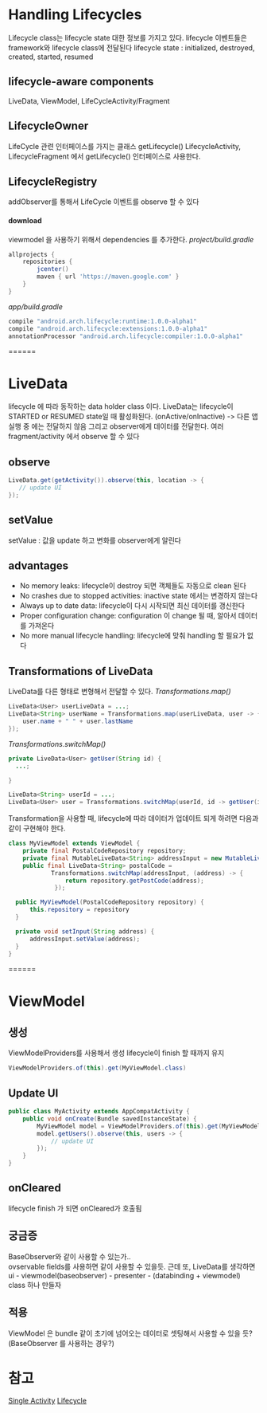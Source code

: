 
# Handling Lifecycles
Lifecycle class는 lifecycle state 대한 정보를 가지고 있다.
lifecycle 이벤트들은 framework와 lifecycle class에 전달된다
lifecycle state : initialized, destroyed, created, started, resumed
## lifecycle-aware components
LiveData, ViewModel, LifeCycleActivity/Fragment
## LifecycleOwner
LifeCycle 관련 인터페이스를 가지는 클래스 getLifecycle()
LifecycleActivity, LifecycleFragment 에서 getLifecycle() 인터페이스로 사용한다.
## LifecycleRegistry
addObserver를 통해서 LifeCycle 이벤트를 observe 할 수 있다

#### download
viewmodel 을 사용하기 위해서 dependencies 를 추가한다.
*project/build.gradle*
```groovy
allprojects {
    repositories {
        jcenter()
        maven { url 'https://maven.google.com' }
    }
}
```
*app/build.gradle*
```groovy
compile "android.arch.lifecycle:runtime:1.0.0-alpha1"
compile "android.arch.lifecycle:extensions:1.0.0-alpha1"
annotationProcessor "android.arch.lifecycle:compiler:1.0.0-alpha1"
```

======
# LiveData
lifecycle 에 따라 동작하는 data holder class 이다.
LiveData는 lifecycle이 STARTED or RESUMED state일 때 활성화된다. (onActive/onInactive)
-> 다른 앱 실행 중 에는 전달하지 않음
그리고 observer에게 데이터를 전달한다.
여러 fragment/activity 에서 observe 할 수 있다
## observe
```java
LiveData.get(getActivity()).observe(this, location -> {
   // update UI
});
```

## setValue
setValue : 값을 update 하고 변화를 observer에게 알린다
## advantages
- No memory leaks: lifecycle이 destroy 되면 객체들도 자동으로 clean 된다
- No crashes due to stopped activities: inactive state 에서는 변경하지 않는다
- Always up to date data: lifecycle이 다시 시작되면 최신 데이터를 갱신한다
- Proper configuration change: configuration 이 change 될 때, 알아서 데이터를 가져온다
- No more manual lifecycle handling: lifecycle에 맞춰 handling 할 필요가 없다
## Transformations of LiveData
LiveData를 다른 형태로 변형해서 전달할 수 있다.
*Transformations.map()*
```java
LiveData<User> userLiveData = ...;
LiveData<String> userName = Transformations.map(userLiveData, user -> {
    user.name + " " + user.lastName
});
```
*Transformations.switchMap()*
```java
private LiveData<User> getUser(String id) {
  ...;

}

LiveData<String> userId = ...;
LiveData<User> user = Transformations.switchMap(userId, id -> getUser(id) );
```
Transformation을 사용할 때, lifecycle에 따라 데이터가 업데이트 되게 하려면 다음과 같이 구현해야 한다.
```java
class MyViewModel extends ViewModel {
    private final PostalCodeRepository repository;
    private final MutableLiveData<String> addressInput = new MutableLiveData();
    public final LiveData<String> postalCode =
            Transformations.switchMap(addressInput, (address) -> {
                return repository.getPostCode(address);
             });

  public MyViewModel(PostalCodeRepository repository) {
      this.repository = repository
  }

  private void setInput(String address) {
      addressInput.setValue(address);
  }
}
```


======
# ViewModel
## 생성
ViewModelProviders를 사용해서 생성
lifecycle이 finish 할 때까지 유지
```java
ViewModelProviders.of(this).get(MyViewModel.class)
```
## Update UI
```java
public class MyActivity extends AppCompatActivity {
    public void onCreate(Bundle savedInstanceState) {
        MyViewModel model = ViewModelProviders.of(this).get(MyViewModel.class);
        model.getUsers().observe(this, users -> {
            // update UI
        });
    }
}
```
## onCleared
lifecycle finish 가 되면 onCleared가 호출됨
## 궁금증
BaseObserver와 같이 사용할 수 있는가..  
ovservable fields를 사용하면 같이 사용할 수 있을듯. 근데 또, LiveData를 생각하면
ui - viewmodel(baseobserver) - presenter -
(databinding + viewmodel) class 하나 만들자
## 적용
ViewModel 은 bundle 같이 초기에 넘어오는 데이터로 셋팅해서 사용할 수 있을 듯? (BaseObserver 를 사용하는 경우?)


# 참고
[Single Activity](https://mymusictaste.github.io/2017/04/15/android-single_activity_architecture.html)
[Lifecycle](https://developer.android.com/topic/libraries/architecture/lifecycle.html)
